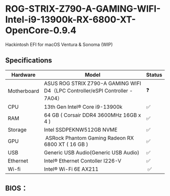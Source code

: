 # ROG-STRIX-Z790-A-GAMING-WIFI-Intel-i9-13900k-RX-6800-XT-OpenCore-0.9.4
 
Hackintosh EFI for macOS Ventura & Sonoma (WIP)

## Specifications


| Hardware | Model | Status |
| --- | --- | --- |
| Motherboard | ASUS ROG STRIX Z790-A GAMING WIFI D4（LPC Controller/eSPI Controller - 7A04） | ❓ |
| CPU | 13th Gen Intel® Core i9-13900k | ✅ |
| RAM | 64 GB ( Corsair DDR4 3600MHz 16GB x 4 ) | ✅ |
| Storage | Intel SSDPEKNW512GB NVME | ✅ |
| GPU |  ASRock Phantom Gaming Radeon RX 6800 XT ( 16 GB ) | ✅ |
| USB | Generic USB Audio(Generic USB Audio) | ✅|
| Ethernet | Intel® Ethernet Contoller I226-V | ✅ |
| Wi-fi | Intel® Wi-Fi 6E AX211 |  ✅ |

## BIOS：